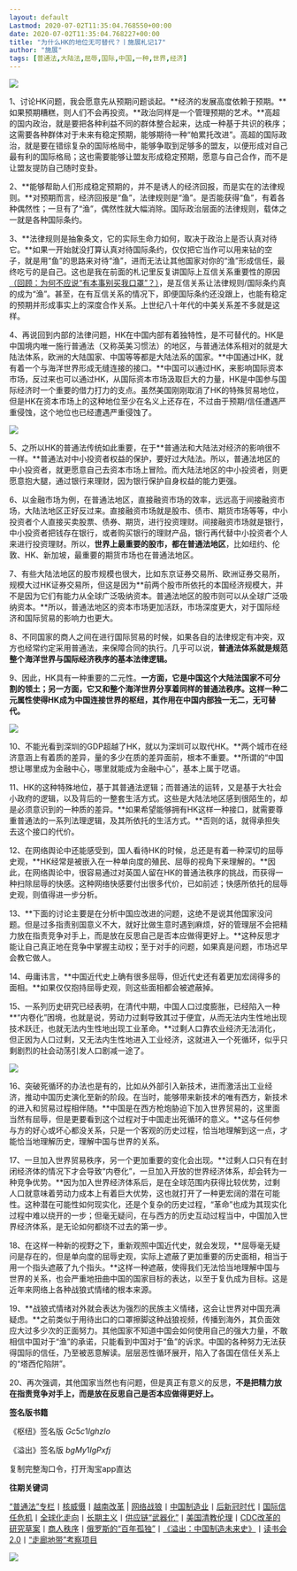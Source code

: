 ```yaml
---
layout: default
Lastmod: 2020-07-02T11:35:04.768550+00:00
date: 2020-07-02T11:35:04.768227+00:00
title: "为什么HK的地位无可替代？丨施展札记17"
author: "施展"
tags: [普通法,大陆法,屈辱,国际,中国,一种,世界,经济]
---
```


  

![](https://images.weserv.nl/?url=https%3A//mmbiz.qpic.cn/mmbiz_png/xjJXvdqLG1llg4fjlIHDFoibtnMoIkB4H33LzAAB4XDEZOXRawDiaiaHrwJPEgTpDvBIzXbXZQqw7cxJGbplphFZw/640%3Fwx_fmt%3Dpng)

1、讨论HK问题，我会愿意先从预期问题谈起。**经济的发展高度依赖于预期。**如果预期糟糕，则人们不会再投资。**政治同样是一个管理预期的艺术。**高超的国内政治，就是要把各种利益不同的群体整合起来，达成一种基于共识的秩序；这需要各种群体对于未来有稳定预期，能够期待一种“帕累托改进”。高超的国际政治，就是要在错综复杂的国际格局中，能够争取到足够多的盟友，以便形成对自己最有利的国际格局；这也需要能够让盟友形成稳定预期，愿意与自己合作，而不是让盟友提防自己随时变卦。

2、**能够帮助人们形成稳定预期的，并不是诱人的经济回报，而是实在的法律规则。**对预期而言，经济回报是“鱼”，法律规则是“渔”。是否能获得“鱼”，有着各种偶然性；一旦有了“渔”，偶然性就大幅消除。国际政治层面的法律规则，载体之一就是各种国际条约。

3、**法律规则是抽象条文，它的实际生命力如何，取决于政治上是否认真对待它。**如果一开始就没打算认真对待国际条约，仅仅把它当作可以用来钻的空子，就是用“鱼”的思路来对待“渔”，进而无法让其他国家对你的“渔”形成信任，最终吃亏的是自己。这也是我在前面的札记里反复讲国际上互信关系重要性的原因[（回顾：为何不应说“有本事别买我口罩”？）](http://mp.weixin.qq.com/s?__biz=MzU3NDMzNjc3NA==&mid=2247487310&idx=1&sn=db4b31c8f88cd9044a7aadb16b5b8f45&chksm=fd32b527ca453c31150c8ba664c3fcf3b5f41c13b2db3d7e304c7191ee7781276a4fb9087f6c&scene=21#wechat_redirect)，是互信关系让法律规则/国际条约真的成为“渔”。甚至，在有互信关系的情况下，即便国际条约还没跟上，也能有稳定的预期并形成事实上的深度合作关系。上世纪八十年代的中美关系差不多就是这样。

4、再说回到内部的法律问题，HK在中国内部有着独特性，是不可替代的。HK是中国境内唯一施行普通法（又称英美习惯法）的地区，与普通法体系相对的就是大陆法体系，欧洲的大陆国家、中国等等都是大陆法系的国家。**中国通过HK，就有着一个与海洋世界形成无缝连接的接口。**中国可以通过HK，来影响国际资本市场，反过来也可以通过HK，从国际资本市场汲取巨大的力量，HK是中国参与国际经济时一个重要的借力打力的支点。虽然美国刚刚取消了HK的特殊贸易地位，但是HK在资本市场上的这种地位至少在名义上还存在，不过由于预期/信任遭遇严重侵蚀，这个地位也已经遭遇严重侵蚀了。

![](https://images.weserv.nl/?url=https%3A//mmbiz.qpic.cn/mmbiz_jpg/xjJXvdqLG1llg4fjlIHDFoibtnMoIkB4Hhbp4drDFfnfth2yicJdWdkSwS9hyERBQfHuPCRiciampWUxxoMr7DWpGg/640%3Fwx_fmt%3Djpeg)

5、之所以HK的普通法传统如此重要，在于**普通法和大陆法对经济的影响很不一样。**普通法对中小投资者权益的保护，要好过大陆法。所以，普通法地区的中小投资者，就更愿意自己去资本市场上冒险。而大陆法地区的中小投资者，则更愿意抱大腿，通过银行来理财，因为银行保护自身权益的能力更强。

6、以金融市场为例，在普通法地区，直接融资市场的效率，远远高于间接融资市场，大陆法地区正好反过来。直接融资市场就是股市、债市、期货市场等等，中小投资者个人直接买卖股票、债券、期货，进行投资理财。间接融资市场就是银行，中小投资者把钱存在银行，或者购买银行的理财产品，银行再代替中小投资者个人来进行投资理财。所以，**世界上最重要的股市，都在普通法地区**，比如纽约、伦敦、HK、新加坡，最重要的期货市场也在普通法地区。

7、有些大陆法地区的股市规模也很大，比如东京证券交易所、欧洲证券交易所，规模大过HK证券交易所，但这是因为**前两个股市所依托的本国经济规模大，并不是因为它们有能力从全球广泛吸纳资本。普通法地区的股市则可以从全球广泛吸纳资本。**所以，普通法地区的资本市场更加活跃，市场深度更大，对于国际经济和国际贸易的影响力也更大。

8、不同国家的商人之间在进行国际贸易的时候，如果各自的法律规定有冲突，双方也经常约定采用普通法，来保障合同的执行。几乎可以说，**普通法体系就是规范整个海洋世界与国际经济秩序的基本法律逻辑。**

9、因此，HK具有一种重要的二元性。**一方面，它是中国这个大陆法国家不可分割的领土；另一方面，它又和整个海洋世界分享着同样的普通法秩序。这样一种二元属性使得HK成为中国连接世界的枢纽，其作用在中国内部独一无二，无可替代。**

![](https://images.weserv.nl/?url=https%3A//mmbiz.qpic.cn/mmbiz_jpg/xjJXvdqLG1llg4fjlIHDFoibtnMoIkB4HetVMZqLibwVMjIWAvdVjyNZTaM6wicsghrAG5kz0YPDtuAcW9Vr5joFg/640%3Fwx_fmt%3Djpeg)

10、不能光看到深圳的GDP超越了HK，就以为深圳可以取代HK。**两个城市在经济意涵上有着质的差异，量的多少在质的差异面前，根本不重要。**所谓的“中国想让哪里成为金融中心，哪里就能成为金融中心”，基本上属于呓语。

11、HK的这种特殊地位，基于其普通法逻辑；而普通法的运转，又是基于大社会小政府的逻辑，以及背后的一整套生活方式。这些是大陆法地区感到很陌生的，却是必须意识到的一种质的差异。**如果希望能够拥有HK这样一种接口，就需要尊重普通法的一系列法理逻辑，及其所依托的生活方式。**否则的话，就得承担失去这个接口的代价。

12、在网络舆论中还能感受到，国人看待HK的时候，总还是有着一种深切的屈辱史观，**HK经常是被嵌入在一种单向度的殖民、屈辱的视角下来理解的。**因此，在网络舆论中，很容易通过对英国人留在HK的普通法秩序的挑战，而获得一种扫除屈辱的快感。这种网络快感要付出很多代价，已如前述；快感所依托的屈辱史观，则值得进一步分析。

13、**下面的讨论主要是在分析中国应改进的问题，这绝不是说其他国家没问题。但是过多指责别国意义不大，就好比做生意时遇到麻烦，好的管理层不会把精力放在指责竞争对手上，而是放在反思自己是否本应做得更好上。**这种反思才能让自己真正地在竞争中掌握主动权；至于对手的问题，如果真是问题，市场迟早会教它做人。

14、毋庸讳言，**中国近代史上确有很多屈辱，但近代史还有着更加宏阔得多的面相。**如果仅仅抱持屈辱史观，则这些面相都会被遮蔽掉。

15、一系列历史研究已经表明，在清代中期，中国人口过度膨胀，已经陷入一种**“内卷化”困境，也就是说，劳动力过剩导致其过于便宜，从而无法内生性地出现技术跃迁，也就无法内生性地出现工业革命。**过剩人口靠农业经济无法消化，但正因为人口过剩，又无法内生性地进入工业经济，这就进入一个死循环，似乎只剩剧烈的社会动荡引发人口剧减一途了。

![](https://images.weserv.nl/?url=https%3A//mmbiz.qpic.cn/mmbiz_jpg/xjJXvdqLG1llg4fjlIHDFoibtnMoIkB4HxXyjx5gDicMicsjpvu5rz6OWavg4LH5Zhiba1wvl1egoeEd3mWbtt6ENg/640%3Fwx_fmt%3Djpeg)

16、突破死循环的办法也是有的，比如从外部引入新技术，进而激活出工业经济，推动中国历史演化至新的阶段。在当时，能够带来新技术的唯有西方，新技术的进入和贸易过程相伴随。**中国是在西方枪炮胁迫下加入世界贸易的，这里面当然有屈辱，但是更要看到这个过程对于中国走出死循环的意义。**这与任何参与方的好心或坏心都没关系，只是一个客观的历史过程，恰当地理解到这一点，才能恰当地理解历史，理解中国与世界的关系。

17、一旦加入世界贸易秩序，另一个更加重要的变化会出现。**过剩人口只有在封闭经济体的情况下才会导致“内卷化”，一旦加入开放的世界经济体系，却会转为一种竞争优势。**因为加入世界经济体系后，是在全球范围内获得比较优势，过剩人口就意味着劳动力成本上有着巨大优势，这也就打开了一种更宏阔的潜在可能性。这种潜在可能性如何现实化，还是个复杂的历史过程，“革命”也成为其现实化过程中难以绕开的一步；但毫无疑问，在与西方的历史互动过程当中，中国加入世界经济体系，是无论如何都绕不过去的第一步。

18、在这样一种新的视野之下，重新观照中国近代史，就会发现，**屈辱毫无疑问是存在的，但是单向度的屈辱史观，实际上遮蔽了更加重要的历史面相，相当于用一个指头遮蔽了九个指头。**这样一种遮蔽，使得我们无法恰当地理解中国与世界的关系，也会严重地扭曲中国的国家目标的表达，以至于复仇成为目标。这是近年来网络上各种战狼式情绪的根本来源。

19、**战狼式情绪对外就会表达为强烈的民族主义情绪，这会让世界对中国充满疑虑。**之前类似于用待出口的口罩擦脚这种战狼视频，传播到海外，其负面效应大过多少次的正面努力。其他国家不知道中国会如何使用自己的强大力量，不敢相信中国对于“渔”的承诺，只能看到中国对于“鱼”的诉求。中国的各种努力无法获得国际的信任，乃至被恶意解读。层层恶性循环展开，陷入了各国在信任关系上的“塔西佗陷阱”。

20、再次强调，其他国家当然也有问题，但是真正有意义的反思，**不是把精力放在指责竞争对手上，而是放在反思自己是否本应做得更好上。**

  

**签名版书籍**

《枢纽》签名版 $Gc5c1IghzIo$ 

《溢出》签名版 $bgMy1IgPxfj$ 

复制完整淘口令，打开淘宝app直达

**往期关键词**

[“普通法”专栏](http://mp.weixin.qq.com/s?__biz=Mzg5NDEzMDc5Ng==&mid=2247486734&idx=1&sn=0af30034d018e884f03312db2fc9e8f2&chksm=c025020df7528b1b4806cca005406be51e9a909aff951fa1dc27fe392fb8486ba7fef307da40&scene=21#wechat_redirect)丨[核威慑](http://mp.weixin.qq.com/s?__biz=MzU3NDMzNjc3NA==&mid=2247487605&idx=1&sn=2ab29c67657679c9146fcde0565291aa&chksm=fd32aa1cca45230a90001c4af06b1939fec1d22510293c3445c86f08f7fbe99639ef4ec82086&scene=21#wechat_redirect)丨[越南改革](http://mp.weixin.qq.com/s?__biz=MzU3NDMzNjc3NA==&mid=2247487540&idx=1&sn=106e9de03b6d1fa2ea4b8a8e1c5f3c53&chksm=fd32aa5dca45234b1ebc776d14db34cc7cbbebc28c707449a2adbf629d26076de536cccb1e09&scene=21#wechat_redirect) | [网络战狼](http://mp.weixin.qq.com/s?__biz=MzU3NDMzNjc3NA==&mid=2247487420&idx=1&sn=18b100c401825a624230a593bda934ff&chksm=fd32b5d5ca453cc3aad0bafd771ca01959135145761c66c80aa00092f6a892a11f788911d0f4&scene=21#wechat_redirect)丨[中国制造业](http://mp.weixin.qq.com/s?__biz=MzU3NDMzNjc3NA==&mid=2247487037&idx=1&sn=5dfff85a5911c4dff4f2db260b376ad7&chksm=fd32b454ca453d428a2556c9b95db08a80b72a24b2efc0d23673ace82d44db1dd1c057910c63&scene=21#wechat_redirect)丨[后新冠时代](http://mp.weixin.qq.com/s?__biz=MzU3NDMzNjc3NA==&mid=2247487447&idx=1&sn=c98688f6ae4d78155d95a2f01f73a459&chksm=fd32b5beca453ca8df530ea55d58f8a398642c0daf6a7f0f6b2acd6ea3209ef5697e232aa87a&scene=21#wechat_redirect)丨[国际信任危机](http://mp.weixin.qq.com/s?__biz=MzU3NDMzNjc3NA==&mid=2247487443&idx=1&sn=f47a854ae4e8e50608c660d4ecbf915f&chksm=fd32b5baca453cac3a91642fedaee2b8f047c9667bc76084fde90c23d43b0f90159b3f7fec9c&scene=21#wechat_redirect)丨[全球化走向](http://mp.weixin.qq.com/s?__biz=MzU3NDMzNjc3NA==&mid=2247487435&idx=1&sn=9e278b1dee1da13d3c6c0cc8a7ce307a&chksm=fd32b5a2ca453cb4b9fc3808c0cb05bd98fb1a9b0f9c2d9fadc856ea62de303fb4a58c26af82&scene=21#wechat_redirect)丨[长期主义](http://mp.weixin.qq.com/s?__biz=MzU3NDMzNjc3NA==&mid=2247487398&idx=1&sn=9f1bc4173c533917ea181fdb86e3d50a&chksm=fd32b5cfca453cd9331f8e3367d69113681be149100d82a4d6f69b9eba57ec0b5c1dad0ba18e&scene=21#wechat_redirect)丨[供应链“武器化”](http://mp.weixin.qq.com/s?__biz=MzU3NDMzNjc3NA==&mid=2247487310&idx=1&sn=db4b31c8f88cd9044a7aadb16b5b8f45&chksm=fd32b527ca453c31150c8ba664c3fcf3b5f41c13b2db3d7e304c7191ee7781276a4fb9087f6c&scene=21#wechat_redirect)丨[美国清教伦理](http://mp.weixin.qq.com/s?__biz=MzU3NDMzNjc3NA==&mid=2247487056&idx=1&sn=d9cea88ade5b7dc12b7dc9f884ce5364&chksm=fd32b439ca453d2fa4a2ccd7c1d1047a64135cf18a1ccef88d0e75a598bdae486179fe83793e&scene=21#wechat_redirect)丨[CDC改革的研究草案](http://mp.weixin.qq.com/s?__biz=MzU3NDMzNjc3NA==&mid=2247486613&idx=1&sn=125588b99fe082278bf3cd9cd592a953&chksm=fd32b6fcca453fea83e1a46fb3462435bbf76dedebd9c7cb97e108b2376040338a76ae9e65f5&scene=21#wechat_redirect)丨[商人秩序](http://mp.weixin.qq.com/s?__biz=MzU3NDMzNjc3NA==&mid=2247486478&idx=1&sn=727c244da3d7778a41c47af7682b2a42&chksm=fd32b667ca453f71b9b8fa0971cf7781a15f18e5dc5e24c018ba966ff33690fd6a52adce8d7e&scene=21#wechat_redirect)丨[俄罗斯的“百年孤独”](http://mp.weixin.qq.com/s?__biz=MzU3NDMzNjc3NA==&mid=2247486498&idx=1&sn=f5da774f040c875a44a0ece5ea98aff5&chksm=fd32b64bca453f5dd506ba483350bf05f97a0f4270fff82afb331f67d79dcd99e0a31f79b7f8&scene=21#wechat_redirect)丨[《溢出：中国制造未来史》](http://mp.weixin.qq.com/s?__biz=MzU3NDMzNjc3NA==&mid=2247486414&idx=1&sn=fa458246ae7453919f7a3e7eee34a2bd&chksm=fd32b1a7ca4538b1cd578319369835479b3de760527469ff0ac3e25f01305643684ca0acd7eb&scene=21#wechat_redirect)丨[读书会2.0](http://mp.weixin.qq.com/s?__biz=MzU3NDMzNjc3NA==&mid=2247487371&idx=1&sn=326b59026929bccc8cfd502f2eb99923&chksm=fd32b5e2ca453cf4ea0617c367421bc6c50ed891fcfdb41ab0c0b8833ad0d42ae26e75465cf5&scene=21#wechat_redirect)丨[“走廊地带”考察项目](http://mp.weixin.qq.com/s?__biz=MzU3NDMzNjc3NA==&mid=2247487663&idx=1&sn=fa5d245923b167882f1facdf617bda80&chksm=fd32aac6ca4523d08d5cda6eeb81313642750945ae1e17cc9d6542dffee39a085a60fa53325d&scene=21#wechat_redirect)

  

![](https://images.weserv.nl/?url=https%3A//mmbiz.qpic.cn/mmbiz_jpg/xjJXvdqLG1lHPibvUdxeYOAKXlff9f7ks40Ho4L2iaL8MWRK1o428nicXsF46UhFmeIJ77CFRsKFiaYA6u1BCOaWew/640%3Fwx_fmt%3Djpeg)

